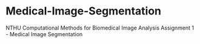 # Medical-Image-Segmentation
NTHU Computational Methods for Biomedical Image Analysis Assignment 1 - Medical Image Segmentation
